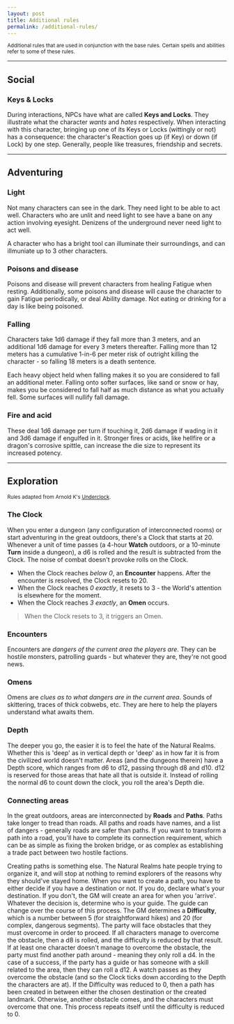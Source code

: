 ```yaml
---
layout: post
title: Additional rules
permalink: /additional-rules/
---
```

<small>Additional rules that are used in conjunction with the base rules. Certain spells and abilities refer to some of these rules.</small>

***
## Social

### Keys & Locks
During interactions, NPCs have what are called <b>Keys and Locks</b>. They illustrate what the character <i>wants</i> and <i>hates</i> respectively. When interacting with this character, bringing up one of its Keys or Locks (wittingly or not) has a consequence: the character's Reaction goes up (if Key) or down (if Lock) by one step. Generally, people like treasures, friendship and secrets.

***
## Adventuring 

### Light
Not many characters can see in the dark. They need light to be able to act well. Characters who are unlit and need light to see have a bane on any action involving eyesight. Denizens of the underground never need light to act well.

A character who has a bright tool can illuminate their surroundings, and can illmuniate up to 3 other characters.

### Poisons and disease
Poisons and disease will prevent characters from healing Fatigue when resting. Additionally, some poisons and disease will cause the character to gain Fatigue periodically, or deal Ability damage. Not eating or drinking for a day is like being poisoned.

### Falling
Characters take 1d6 damage if they fall more than 3 meters, and an additional 1d6 damage for every 3 meters thereafter. Falling more than 12 meters has a cumulative 1-in-6 per meter risk of outright killing the character - so falling 18 meters is a death sentence.

Each heavy object held when falling makes it so you are considered to fall an additional meter. Falling onto softer surfaces, like sand or snow or hay, makes you be considered to fall half as much distance as what you actually fell. Some surfaces will nullify fall damage.

### Fire and acid
These deal 1d6 damage per turn if touching it, 2d6 damage if wading in it and 3d6 damage if engulfed in it. Stronger fires or acids, like hellfire or a dragon's corrosive spittle, can increase the die size to represent its increased potency.

***
## Exploration
<small>Rules adapted from Arnold K's [Underclock](https://goblinpunch.blogspot.com/2023/04/the-underclock-fixing-random-encounter.html).</small>

### The Clock
When you enter a dungeon (any configuration of interconnected rooms) or start adventuring in the great outdoors, there's a Clock that starts at 20. Whenever a unit of time passes (a 4-hour <b>Watch</b> outdoors, or a 10-minute <b>Turn</b> inside a dungeon), a d6 is rolled and the result is subtracted from the Clock. The noise of combat doesn't provoke rolls on the Clock.
*  When the Clock reaches <i>below 0</i>, an <b>Encounter</b> happens. After the encounter is resolved, the Clock resets to 20.
*  When the Clock reaches <i>0 exactly</i>, it resets to 3 - the World's attention is elsewhere for the moment.
*  When the Clock reaches <i>3 exactly</i>, an <b>Omen</b> occurs.

> When the Clock resets to 3, it triggers an Omen.

### Encounters
Encounters are <i>dangers of the current area the players are</i>. They can be hostile monsters, patrolling guards - but whatever they are, they're not good news.

### Omens
Omens are <i>clues as to what dangers are in the current area</i>. Sounds of skittering, traces of thick cobwebs, etc. They are here to help the players understand what awaits them.

### Depth
The deeper you go, the easier it is to feel the hate of the Natural Realms. Whether this is 'deep' as in vertical depth or 'deep' as in how far it is from the civilized world doesn't matter. Areas (and the dungeons therein) have a Depth score, which ranges from d6 to d12, passing through d8 and d10. d12 is reserved for those areas that hate all that is outside it. Instead of rolling the normal d6 to count down the clock, you roll the area's Depth die.

### Connecting areas
In the great outdoors, areas are interconnected by <b>Roads</b> and <b>Paths</b>. Paths take longer to tread than roads. All paths and roads have names, and a list of dangers - generally roads are safer than paths. If you want to transform a path into a road, you'll have to complete its connection requirement, which can be as simple as fixing the broken bridge, or as complex as establishing a trade pact between two hostile factions.

Creating paths is something else. The Natural Realms hate people trying to organize it, and will stop at nothing to remind explorers of the reasons why they should've stayed home. When you want to create a path, you have to either decide if you have a destination or not. If you do, declare what's your destination. If you don't, the GM will create an area for when you 'arrive'. Whatever the decision is, determine who is your guide. The guide can change over the course of this process. The GM determines a <b>Difficulty</b>, which is a number between 5 (for straightforward hikes) and 20 (for complex, dangerous segments). The party will face obstacles that they must overcome in order to proceed. If all characters manage to overcome the obstacle, then a d8 is rolled, and the difficulty is reduced by that result. If at least one character doesn't manage to overcome the obstacle, the party must find another path around - meaning they only roll a d4. In the case of a success, if the party has a guide or has someone with a skill related to the area, then they can roll a d12. A watch passes as they overcome the obstacle (and so the Clock ticks down according to the Depth the characters are at). If the Difficulty was reduced to 0, then a path has been created in between either the chosen destination or the created landmark. Otherwise, another obstacle comes, and the characters must overcome that one. This process repeats itself until the difficulty is reduced to 0.

